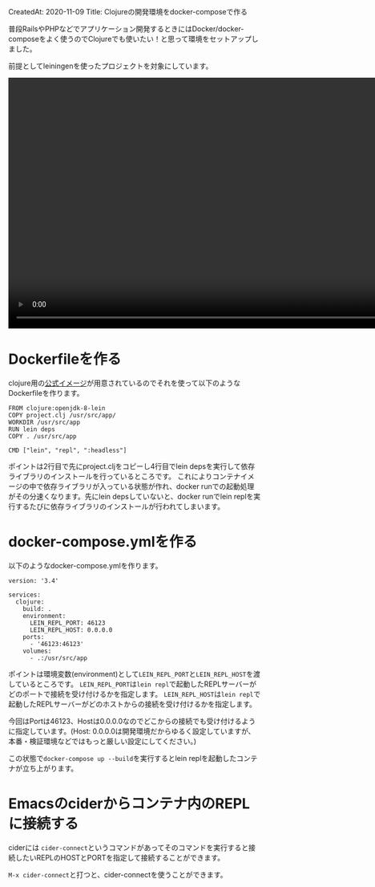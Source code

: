 CreatedAt: 2020-11-09
Title: Clojureの開発環境をdocker-composeで作る

普段RailsやPHPなどでアプリケーション開発するときにはDocker/docker-composeをよく使うのでClojureでも使いたい！と思って環境をセットアップしました。

前提としてleiningenを使ったプロジェクトを対象にしています。

<a href="https://gyazo.com/552065f790ded9de06016c668c572546"><video alt="Video from Gyazo" width="1000" autoplay muted loop playsinline controls><source src="https://i.gyazo.com/552065f790ded9de06016c668c572546.mp4" type="video/mp4" /></video></a>


# Dockerfileを作る

clojure用の[公式イメージ](https://hub.docker.com/_/clojure/)が用意されているのでそれを使って以下のようなDockerfileを作ります。


```
FROM clojure:openjdk-8-lein
COPY project.clj /usr/src/app/
WORKDIR /usr/src/app
RUN lein deps
COPY . /usr/src/app

CMD ["lein", "repl", ":headless"]
```

ポイントは2行目で先にproject.cljをコピーし4行目でlein depsを実行して依存ライブラリのインストールを行っているところです。
これによりコンテナイメージの中で依存ライブラリが入っている状態が作れ、docker runでの起動処理がその分速くなります。先にlein depsしていないと、docker runでlein replを実行するたびに依存ライブラリのインストールが行われてしまいます。


# docker-compose.ymlを作る

以下のようなdocker-compose.ymlを作ります。

```
version: '3.4'

services:
  clojure:
    build: .
    environment:
      LEIN_REPL_PORT: 46123
      LEIN_REPL_HOST: 0.0.0.0
    ports:
      - '46123:46123'
    volumes:
      - .:/usr/src/app
```

ポイントは環境変数(environment)として`LEIN_REPL_PORT`と`LEIN_REPL_HOST`を渡しているところです。
`LEIN_REPL_PORT`は`lein repl`で起動したREPLサーバーがどのポートで接続を受け付けるかを指定します。
`LEIN_REPL_HOST`は`lein repl`で起動したREPLサーバーがどのホストからの接続を受け付けるかを指定します。

今回はPortは46123、Hostは0.0.0.0なのでどこからの接続でも受け付けるように指定しています。(Host: 0.0.0.0は開発環境だからゆるく設定していますが、本番・検証環境などではもっと厳しい設定にしてください。)

この状態で`docker-compose up --build`を実行するとlein replを起動したコンテナが立ち上がります。

# Emacsのciderからコンテナ内のREPLに接続する

ciderには `cider-connect`というコマンドがあってそのコマンドを実行すると接続したいREPLのHOSTとPORTを指定して接続することができます。

`M-x cider-connect`と打つと、cider-connectを使うことができます。
